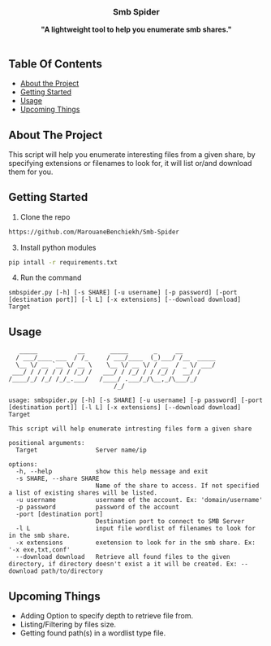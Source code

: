 <br/>
<p align="center">
  <h3 align="center">Smb Spider</h3>

  <p align="center">
    <strong>"A lightweight tool to help you enumerate smb shares." </strong>
    <br/>
    <br/>
  </p>
</p>



## Table Of Contents

* [About the Project](#about-the-project)
* [Getting Started](#getting-started)
* [Usage](#usage)
* [Upcoming Things](#upcoming-things)

## About The Project

This script will help you enumerate interesting files from a given share, by specifying extensions or filenames to look for, it will list or/and download them for you.

## Getting Started

1. Clone the repo

```sh
https://github.com/MarouaneBenchiekh/Smb-Spider
```

3. Install python modules

```sh
pip intall -r requirements.txt
```

4. Run the command

```JS
smbspider.py [-h] [-s SHARE] [-u username] [-p password] [-port [destination port]] [-l L] [-x extensions] [--download download] Target
```
## Usage
```
   _____           __       _____       _     __         
  / ___/____ ___  / /_     / ___/____  (_)___/ /__  _____
  \__ \/ __ `__ \/ __ \    \__ \/ __ \/ / __  / _ \/ ___/
 ___/ / / / / / / /_/ /   ___/ / /_/ / / /_/ /  __/ /    
/____/_/ /_/ /_/_.___/   /____/ .___/_/\__,_/\___/_/     
                             /_/                         

usage: smbspider.py [-h] [-s SHARE] [-u username] [-p password] [-port [destination port]] [-l L] [-x extensions] [--download download] Target

This script will help enumerate intresting files form a given share

positional arguments:
  Target                Server name/ip

options:
  -h, --help            show this help message and exit
  -s SHARE, --share SHARE
                        Name of the share to access. If not specified a list of existing shares will be listed.
  -u username           username of the account. Ex: 'domain/username'
  -p password           password of the account
  -port [destination port]
                        Destination port to connect to SMB Server
  -l L                  input file wordlist of filenames to look for in the smb share.
  -x extensions         exetension to look for in the smb share. Ex: '-x exe,txt,conf'
  --download download   Retrieve all found files to the given directory, if directory doesn't exist a it will be created. Ex: --download path/to/directory
```

## Upcoming Things

  * Adding Option to specify depth to retrieve file from.
  * Listing/Filtering by files size.
  * Getting found path(s) in a wordlist type file.
